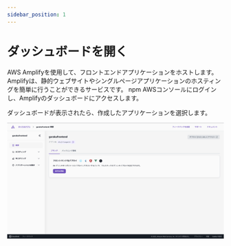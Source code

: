 ```yaml
---
sidebar_position: 1
---
```


# ダッシュボードを開く

AWS Amplifyを使用して、フロントエンドアプリケーションをホストします。Amplifyは、静的ウェブサイトやシングルページアプリケーションのホスティングを簡単に行うことができるサービスです。
npm 
AWSコンソールにログインし、Amplifyのダッシュボードにアクセスします。

ダッシュボードが表示されたら、作成したアプリケーションを選択します。

![alt text](img/001.png)
